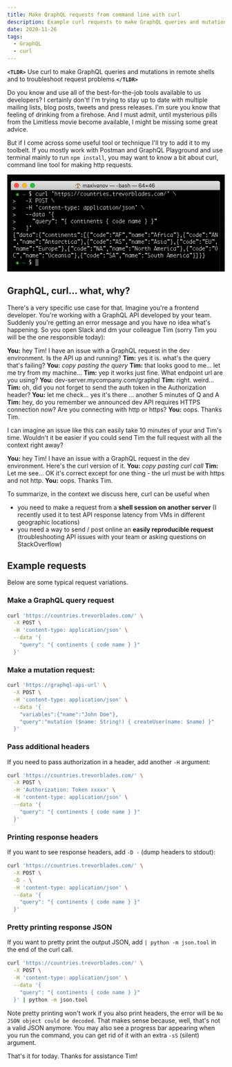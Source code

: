 ```yaml
---
title: Make QraphQL requests from command line with curl
description: Example curl requests to make GraphQL queries and mutations.
date: 2020-11-26
tags:
  - GraphQL
  - curl
---
```


**`<TLDR>`** Use curl to make GraphQL queries and mutations in remote shells and to troubleshoot request problems **`</TLDR>`**

Do you know and use all of the best-for-the-job tools available to us developers? I certainly don't! I'm trying to stay up to date with multiple mailing lists, blog posts, tweets and press releases. I'm sure you know that feeling of drinking from a firehose. And I must admit, until mysterious pills from the Limitless movie become available, I might be missing some great advice.

But if I come across some useful tool or technique I'll try to add it to my toolbelt. If you mostly work with Postman and GraphQL Playground and use terminal mainly to run `npm install`, you may want to know a bit about curl, command line tool for making http requests.

![curl-graphql-query](/posts/2020/make-graphql-requests-with-curl/curl-graphql-query.png)

## GraphQL, curl... what, why?

There's a very specific use case for that. Imagine you're a frontend developer. You're working with a GraphQL API developed by your team. Suddenly you're getting an error message and you have no idea what's happening. So you open Slack and dm your colleague Tim (sorry Tim you will be the one responsible today):

**You:** hey Tim! I have an issue with a GraphQL request in the dev environment. Is the API up and running?
**Tim:** yes it is. what's the query that's failing?
**You:** _copy pasting the query_
**Tim:** that looks good to me... let me try from my machine...
**Tim:** yep it works just fine. What endpoint url are you using?
**You:** dev-server.mycompany.com/graphql
**Tim:** right. weird...
**Tim:** oh, did you not forget to send the auth token in the Authorization header?
**You:** let me check... yes it's there
... another 5 minutes of Q and A
**Tim:** hey, do you remember we announced dev API requires HTTPS connection now? Are you connecting with http or https?
**You:** oops. Thanks Tim.

I can imagine an issue like this can easily take 10 minutes of your and Tim's time. Wouldn't it be easier if you could send Tim the full request with all the context right away?

**You:** hey Tim! I have an issue with a GraphQL request in the dev environment. Here's the curl version of it.
**You:** _copy pasting curl call_
**Tim:** Let me see... OK it's correct except for one thing - the url must be with https and not http.
**You:** oops. Thanks Tim.

To summarize, in the context we discuss here, curl can be useful when

- you need to make a request from a **shell session on another server** (I recently used it to test API response latency from VMs in different geographic locations)
- you need a way to send / post online an **easily reproducible request** (troubleshooting API issues with your team or asking questions on StackOverflow)

## Example requests

Below are some typical request variations.

### Make a GraphQL query request

```bash
curl 'https://countries.trevorblades.com/' \
  -X POST \
  -H 'content-type: application/json' \
  --data '{
    "query": "{ continents { code name } }"
  }'
```

### Make a mutation request:

```bash
curl 'https://graphql-api-url' \
  -X POST \
  -H 'content-type: application/json' \
  --data '{
    "variables":{"name":"John Doe"},
    "query":"mutation ($name: String!) { createUser(name: $name) }"
  }'
```

### Pass additional headers

If you need to pass authorization in a header, add another `-H` argument:

```bash
curl 'https://countries.trevorblades.com/' \
  -X POST \
  -H 'Authorization: Token xxxxx' \
  -H 'content-type: application/json' \
  --data '{
    "query": "{ continents { code name } }"
  }'
```

### Printing response headers

If you want to see response headers, add `-D -` (dump headers to stdout):

```bash
curl 'https://countries.trevorblades.com/' \
  -X POST \
  -D - \
  -H 'content-type: application/json' \
  --data '{
    "query": "{ continents { code name } }"
  }'
```

### Pretty printing response JSON

If you want to pretty print the output JSON, add `| python -m json.tool` in the end of the curl call.

```bash
curl 'https://countries.trevorblades.com/' \
  -X POST \
  -H 'content-type: application/json' \
  --data '{
    "query": "{ continents { code name } }"
  }' | python -m json.tool
```

Note pretty printing won't work if you also print headers, the error will be `No JSON object could be decoded`. That makes sense because, well, that's not a valid JSON anymore.
You may also see a progress bar appearing when you run the command, you can get rid of it with an extra `-sS` (silent) argument.

That's it for today. Thanks for assistance Tim!
